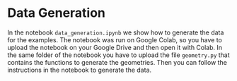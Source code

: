 # Data Generation

In the notebook `data_generation.ipynb` we show how to generate the data for the examples.
The notebook was run on Google Colab, so you have to upload the notebook on your Google Drive and then open it with Colab.
In the same folder of the notebook you have to upload the file `geometry.py` that contains the functions to generate the geometries.
Then you can follow the instructions in the notebook to generate the data.